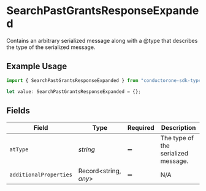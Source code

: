 # SearchPastGrantsResponseExpanded

Contains an arbitrary serialized message along with a @type that describes the type of the serialized message.

## Example Usage

```typescript
import { SearchPastGrantsResponseExpanded } from "conductorone-sdk-typescript/sdk/models/shared";

let value: SearchPastGrantsResponseExpanded = {};
```

## Fields

| Field                               | Type                                | Required                            | Description                         |
| ----------------------------------- | ----------------------------------- | ----------------------------------- | ----------------------------------- |
| `atType`                            | *string*                            | :heavy_minus_sign:                  | The type of the serialized message. |
| `additionalProperties`              | Record<string, *any*>               | :heavy_minus_sign:                  | N/A                                 |